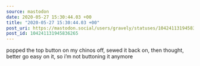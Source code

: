 ```yaml
---
source: mastodon
date: 2020-05-27 15:30:44.03 +00
title: "2020-05-27 15:30:44.03 +00"
post_uri: https://mastodon.social/users/gravely/statuses/104241131945836265
post_id: 104241131945836265
---
```

popped the top button on my chinos off, sewed it back on, then thought, better go easy on it, so i’m not buttoning it anymore


